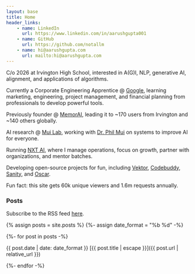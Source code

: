 ```yaml
---
layout: base
title: Home
header_links:
    - name: LinkedIn
      url: https://www.linkedin.com/in/aarushgupta001
    - name: GitHub
      url: https://github.com/notallm
    - name: hi@aarushgupta.com
      url: mailto:hi@aarushgupta.com
---
```


C/o 2026 at Irvington High School, interested in A(G)I, NLP, generative AI, alignment, and applications of algorithms.

Currently a Corporate Engineering Apprentice @ [Google](https://google.com/), learning marketing, engineering, 
project management, and financial planning from professionals to develop powerful tools.

Previously founder @ [MemorAI](https://memorai.aarushgupta.com), leading it to ~170 users from Irvington and ~140 others globally.

AI research @ [Mui Lab](https://sites.google.com/asdrp.org/mui), working with [Dr. Phil Mui](https://sites.google.com/asdrp.org/mui/who) on systems to improve
AI for everyone.

Running [NXT AI](https://nxtai.aarushgupta.com), where I manage operations, focus on growth, partner with organizations, and mentor batches.

Developing open-source projects for fun, including [Vektor](https://github.com/notallm/vektor), [Codebuddy](https://github.com/notallm/codebuddy),
[Sanity](https://github.com/notallm/sanity), and [Oscar](https://github.com/notallm/oscar).

Fun fact: this site gets 60k unique viewers and 1.6m requests annually.

### Posts

Subscribe to the RSS feed [here](/feed.xml).

{% assign posts = site.posts %}
{%- assign date_format = "%b %d" -%}

{%- for post in posts -%}

<!-- {% if post.featured %}\*{% else %}&nbsp;{% endif %} -->
{{ post.date | date: date_format }} [{{ post.title | escape }}]({{ post.url | relative_url }})
<br>

{%- endfor -%}
